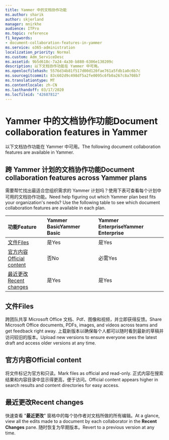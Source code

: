 ```yaml
---
title: Yammer 中的文档协作功能
ms.author: sharik
author: skjerland
manager: mnirkhe
audience: ITPro
ms.topic: reference
f1_keywords:
- document-collaboration-features-in-yammer
ms.service: o365-administration
localization_priority: Normal
ms.custom: Adm_ServiceDesc
ms.assetid: 9b5d618c-7a24-4a30-b880-6306e130209c
description: 以下文档协作功能在 Yammer 中可用。
ms.openlocfilehash: 5576d34b81f517d00d120fae761a5fdb1a0c6b7c
ms.sourcegitcommit: 83c602d9c498df5a2fe0095c6fb0a267c8a708b7
ms.translationtype: MT
ms.contentlocale: zh-CN
ms.lasthandoff: 03/17/2020
ms.locfileid: "42687812"
---
```

# <a name="document-collaboration-features-in-yammer"></a><span data-ttu-id="2a0d3-103">Yammer 中的文档协作功能</span><span class="sxs-lookup"><span data-stu-id="2a0d3-103">Document collaboration features in Yammer</span></span>

<span data-ttu-id="2a0d3-104">以下文档协作功能在 Yammer 中可用。</span><span class="sxs-lookup"><span data-stu-id="2a0d3-104">The following document collaboration features are available in Yammer.</span></span>
  
## <a name="document-collaboration-features-across-yammer-plans"></a><span data-ttu-id="2a0d3-105">跨 Yammer 计划的文档协作功能</span><span class="sxs-lookup"><span data-stu-id="2a0d3-105">Document collaboration features across Yammer plans</span></span>

<span data-ttu-id="2a0d3-p101">需要帮忙找出最适合您组织需求的 Yammer 计划吗？使用下表可查看每个计划中可用的文档协作功能。</span><span class="sxs-lookup"><span data-stu-id="2a0d3-p101">Need help figuring out which Yammer plan best fits your organization's needs? Use the following table to see which document collaboration features are available in each plan.</span></span>
  
|<span data-ttu-id="2a0d3-108">**功能**</span><span class="sxs-lookup"><span data-stu-id="2a0d3-108">**Feature**</span></span>|<span data-ttu-id="2a0d3-109">**Yammer Basic**</span><span class="sxs-lookup"><span data-stu-id="2a0d3-109">**Yammer Basic**</span></span>|<span data-ttu-id="2a0d3-110">**Yammer Enterprise**</span><span class="sxs-lookup"><span data-stu-id="2a0d3-110">**Yammer Enterprise**</span></span>|
|:-----|:-----|:-----|
|[<span data-ttu-id="2a0d3-111">文件</span><span class="sxs-lookup"><span data-stu-id="2a0d3-111">Files</span></span>](document-collaboration-features-in-yammer.md#files) <br/> |<span data-ttu-id="2a0d3-112">是</span><span class="sxs-lookup"><span data-stu-id="2a0d3-112">Yes</span></span>  <br/> |<span data-ttu-id="2a0d3-113">是</span><span class="sxs-lookup"><span data-stu-id="2a0d3-113">Yes</span></span>  <br/> |
|[<span data-ttu-id="2a0d3-114">官方内容</span><span class="sxs-lookup"><span data-stu-id="2a0d3-114">Official content</span></span>](document-collaboration-features-in-yammer.md#official-content) <br/> |<span data-ttu-id="2a0d3-115">否</span><span class="sxs-lookup"><span data-stu-id="2a0d3-115">No</span></span>  <br/> |<span data-ttu-id="2a0d3-116">必需</span><span class="sxs-lookup"><span data-stu-id="2a0d3-116">Yes</span></span>  <br/> |
|[<span data-ttu-id="2a0d3-117">最近更改</span><span class="sxs-lookup"><span data-stu-id="2a0d3-117">Recent changes</span></span>](document-collaboration-features-in-yammer.md#recent-changes) <br/> |<span data-ttu-id="2a0d3-118">是</span><span class="sxs-lookup"><span data-stu-id="2a0d3-118">Yes</span></span>  <br/> |<span data-ttu-id="2a0d3-119">是</span><span class="sxs-lookup"><span data-stu-id="2a0d3-119">Yes</span></span>  <br/> |

## <a name="files"></a><span data-ttu-id="2a0d3-120">文件</span><span class="sxs-lookup"><span data-stu-id="2a0d3-120">Files</span></span>

<span data-ttu-id="2a0d3-121">跨团队共享 Microsoft Office 文档、Pdf、图像和视频，并立即获得反馈。</span><span class="sxs-lookup"><span data-stu-id="2a0d3-121">Share Microsoft Office documents, PDFs, images, and videos across teams and get feedback right away.</span></span> <span data-ttu-id="2a0d3-122">上载新版本以确保每个人都可以随时看到最新的草稿并访问较旧的版本。</span><span class="sxs-lookup"><span data-stu-id="2a0d3-122">Upload new versions to ensure everyone sees the latest draft and access older versions at any time.</span></span>
  
## <a name="official-content"></a><span data-ttu-id="2a0d3-123">官方内容</span><span class="sxs-lookup"><span data-stu-id="2a0d3-123">Official content</span></span>

<span data-ttu-id="2a0d3-124">将文件标记为官方和只读。</span><span class="sxs-lookup"><span data-stu-id="2a0d3-124">Mark files as official and read-only.</span></span> <span data-ttu-id="2a0d3-125">正式内容在搜索结果和内容目录中显示得更高，便于访问。</span><span class="sxs-lookup"><span data-stu-id="2a0d3-125">Official content appears higher in search results and content directories for easy access.</span></span>

## <a name="recent-changes"></a><span data-ttu-id="2a0d3-126">最近更改</span><span class="sxs-lookup"><span data-stu-id="2a0d3-126">Recent changes</span></span>

<span data-ttu-id="2a0d3-127">快速查看 "**最近更改**" 窗格中的每个协作者对文档所做的所有编辑。</span><span class="sxs-lookup"><span data-stu-id="2a0d3-127">At a glance, view all the edits made to a document by each collaborator in the **Recent Changes** pane.</span></span> <span data-ttu-id="2a0d3-128">随时恢复为早期版本。</span><span class="sxs-lookup"><span data-stu-id="2a0d3-128">Revert to a previous version at any time.</span></span>
  
